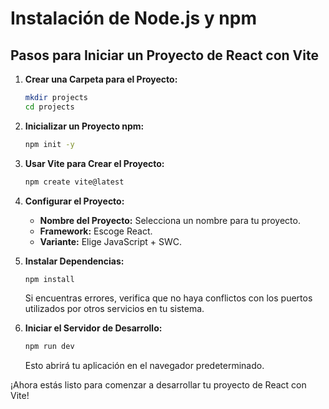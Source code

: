 # Instalación de Node.js y npm

## Pasos para Iniciar un Proyecto de React con Vite

1. **Crear una Carpeta para el Proyecto:**
    ```bash
    mkdir projects
    cd projects
    ```

2. **Inicializar un Proyecto npm:**
    ```bash
    npm init -y
    ```

3. **Usar Vite para Crear el Proyecto:**
    ```bash
    npm create vite@latest
    ```

4. **Configurar el Proyecto:**
   - **Nombre del Proyecto:** Selecciona un nombre para tu proyecto.
   - **Framework:** Escoge React.
   - **Variante:** Elige JavaScript + SWC.

5. **Instalar Dependencias:**
    ```bash
    npm install
    ```

   Si encuentras errores, verifica que no haya conflictos con los puertos utilizados por otros servicios en tu sistema.

6. **Iniciar el Servidor de Desarrollo:**
    ```bash
    npm run dev
    ```

   Esto abrirá tu aplicación en el navegador predeterminado.

¡Ahora estás listo para comenzar a desarrollar tu proyecto de React con Vite!
